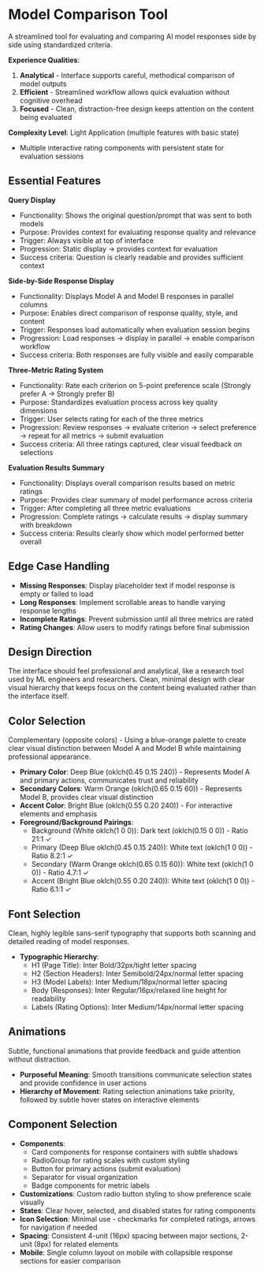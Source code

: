 # Model Comparison Tool

A streamlined tool for evaluating and comparing AI model responses side by side using standardized criteria.

**Experience Qualities**:
1. **Analytical** - Interface supports careful, methodical comparison of model outputs
2. **Efficient** - Streamlined workflow allows quick evaluation without cognitive overhead  
3. **Focused** - Clean, distraction-free design keeps attention on the content being evaluated

**Complexity Level**: Light Application (multiple features with basic state)
- Multiple interactive rating components with persistent state for evaluation sessions

## Essential Features

**Query Display**
- Functionality: Shows the original question/prompt that was sent to both models
- Purpose: Provides context for evaluating response quality and relevance
- Trigger: Always visible at top of interface
- Progression: Static display → provides context for evaluation
- Success criteria: Question is clearly readable and provides sufficient context

**Side-by-Side Response Display**
- Functionality: Displays Model A and Model B responses in parallel columns
- Purpose: Enables direct comparison of response quality, style, and content
- Trigger: Responses load automatically when evaluation session begins
- Progression: Load responses → display in parallel → enable comparison workflow
- Success criteria: Both responses are fully visible and easily comparable

**Three-Metric Rating System**
- Functionality: Rate each criterion on 5-point preference scale (Strongly prefer A → Strongly prefer B)
- Purpose: Standardizes evaluation process across key quality dimensions
- Trigger: User selects rating for each of the three metrics
- Progression: Review responses → evaluate criterion → select preference → repeat for all metrics → submit evaluation
- Success criteria: All three ratings captured, clear visual feedback on selections

**Evaluation Results Summary**
- Functionality: Displays overall comparison results based on metric ratings
- Purpose: Provides clear summary of model performance across criteria
- Trigger: After completing all three metric evaluations
- Progression: Complete ratings → calculate results → display summary with breakdown
- Success criteria: Results clearly show which model performed better overall

## Edge Case Handling

- **Missing Responses**: Display placeholder text if model response is empty or failed to load
- **Long Responses**: Implement scrollable areas to handle varying response lengths
- **Incomplete Ratings**: Prevent submission until all three metrics are rated
- **Rating Changes**: Allow users to modify ratings before final submission

## Design Direction

The interface should feel professional and analytical, like a research tool used by ML engineers and researchers. Clean, minimal design with clear visual hierarchy that keeps focus on the content being evaluated rather than the interface itself.

## Color Selection

Complementary (opposite colors) - Using a blue-orange palette to create clear visual distinction between Model A and Model B while maintaining professional appearance.

- **Primary Color**: Deep Blue (oklch(0.45 0.15 240)) - Represents Model A and primary actions, communicates trust and reliability
- **Secondary Colors**: Warm Orange (oklch(0.65 0.15 60)) - Represents Model B, provides clear visual distinction
- **Accent Color**: Bright Blue (oklch(0.55 0.20 240)) - For interactive elements and emphasis
- **Foreground/Background Pairings**:
  - Background (White oklch(1 0 0)): Dark text (oklch(0.15 0 0)) - Ratio 21:1 ✓
  - Primary (Deep Blue oklch(0.45 0.15 240)): White text (oklch(1 0 0)) - Ratio 8.2:1 ✓
  - Secondary (Warm Orange oklch(0.65 0.15 60)): White text (oklch(1 0 0)) - Ratio 4.7:1 ✓
  - Accent (Bright Blue oklch(0.55 0.20 240)): White text (oklch(1 0 0)) - Ratio 6.1:1 ✓

## Font Selection

Clean, highly legible sans-serif typography that supports both scanning and detailed reading of model responses.

- **Typographic Hierarchy**:
  - H1 (Page Title): Inter Bold/32px/tight letter spacing
  - H2 (Section Headers): Inter Semibold/24px/normal letter spacing  
  - H3 (Model Labels): Inter Medium/18px/normal letter spacing
  - Body (Responses): Inter Regular/16px/relaxed line height for readability
  - Labels (Rating Options): Inter Medium/14px/normal letter spacing

## Animations

Subtle, functional animations that provide feedback and guide attention without distraction.

- **Purposeful Meaning**: Smooth transitions communicate selection states and provide confidence in user actions
- **Hierarchy of Movement**: Rating selection animations take priority, followed by subtle hover states on interactive elements

## Component Selection

- **Components**: 
  - Card components for response containers with subtle shadows
  - RadioGroup for rating scales with custom styling
  - Button for primary actions (submit evaluation)
  - Separator for visual organization
  - Badge components for metric labels
- **Customizations**: Custom radio button styling to show preference scale visually
- **States**: Clear hover, selected, and disabled states for rating components
- **Icon Selection**: Minimal use - checkmarks for completed ratings, arrows for navigation if needed
- **Spacing**: Consistent 4-unit (16px) spacing between major sections, 2-unit (8px) for related elements
- **Mobile**: Single column layout on mobile with collapsible response sections for easier comparison